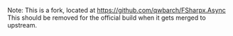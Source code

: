 Note: This is a fork, located at https://github.com/qwbarch/FSharpx.Async  
This should be removed for the official build when it gets merged to upstream.